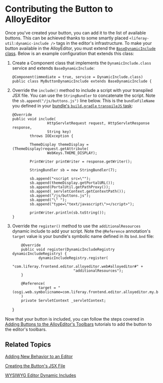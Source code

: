 # Contributing the Button to AlloyEditor [](id=contributing-the-button-to-alloyeditor)

Once you've created your button, you can add it to the list of available 
buttons. This can be achieved thanks to some smartly placed 
`<liferay-util:dynamic-include />` tags in the editor's infrastructure. To make 
your button available in the AlloyEditor, you must extend the 
[`BaseDynamicInclude` class](@platform-ref@/7.1-latest/javadocs/portal-kernel/com/liferay/portal/kernel/servlet/taglib/BaseDynamicInclude.html). 
Below is an example configuration that extends this class:

1.  Create a Component class that implements the `DynamicInclude.class` service 
    and extends `BaseDynamicInclude`:

        @Component(immediate = true, service = DynamicInclude.class)
        public class MyButtonDynamicInclude extends BaseDynamicInclude {

2.  Override the `include()` method to include a script with your transpiled JSX 
    file. You can use the `StringBundler` to concatenate the script. Note the 
    `sb.append("/js/buttons.js")` line below. This is the `bundleFileName` you 
    defined in your 
    [bundle's `build.gradle` `transpileJS` task](/develop/tutorials/-/knowledge_base/7-1/creating-the-alloyeditor-buttons-osgi-bundle):

        @Override
        public void include(
                        HttpServletRequest request, HttpServletResponse response,
                        String key)
                throws IOException {

                ThemeDisplay themeDisplay = (ThemeDisplay)request.getAttribute(
                        WebKeys.THEME_DISPLAY);

                PrintWriter printWriter = response.getWriter();

                StringBundler sb = new StringBundler(7);

                sb.append("<script src=\"");
                sb.append(themeDisplay.getPortalURL());
                sb.append(PortalUtil.getPathProxy());
                sb.append(_servletContext.getContextPath());
                sb.append("/js/buttons.js");
                sb.append("\" ");
                sb.append("type=\"text/javascript\"></script>");

                printWriter.println(sb.toString());
        }

3.  Override the `register()` method to use the `additionalResources` dynamic 
    include to add your script. Note the `@Reference` annotation's `target` 
    value is your bundle's symbolic name defined in its `bnd.bnd` file:

            @Override
            public void register(DynamicIncludeRegistry dynamicIncludeRegistry) {
                    dynamicIncludeRegistry.register(
                            "com.liferay.frontend.editor.alloyeditor.web#alloyeditor#" +
                                    "additionalResources");
            }

            @Reference(
                    target = "(osgi.web.symbolicname=com.liferay.frontend.editor.alloyeditor.my.button.web)"
            )
            private ServletContext _servletContext;
    }

Now that your button is included, you can follow the steps covered in 
[Adding Buttons to the AlloyEditor's Toolbars](/develop/tutorials/-/knowledge_base/7-1/adding-buttons-to-alloyeditor-toolbars) 
tutorials to add the button to the editor's toolbars. 

## Related Topics [](id=related-topics)

[Adding New Behavior to an Editor](/develop/tutorials/-/knowledge_base/7-1/adding-new-behavior-to-an-editor)

[Creating the Button's JSX File](/develop/tutorials/-/knowledge_base/7-1/creating-the-alloyeditor-buttons-jsx-file)

[WYSIWYG Editor Dynamic Includes](/develop/tutorials/-/knowledge_base/7-1/wysiwyg-editor-dynamic-includes)
